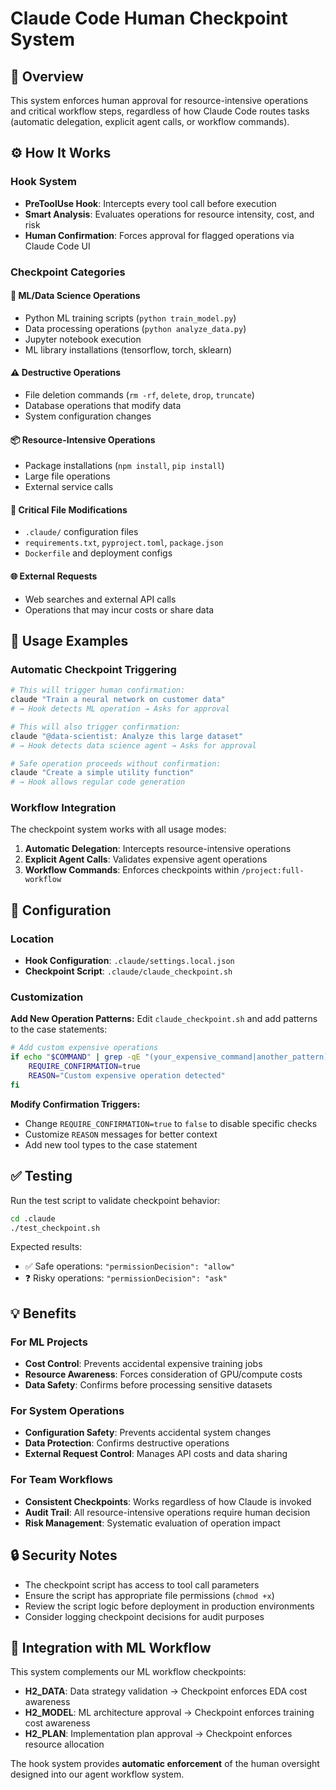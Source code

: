 # Claude Code Human Checkpoint System

## 🎯 Overview

This system enforces human approval for resource-intensive operations and critical workflow steps, regardless of how Claude Code routes tasks (automatic delegation, explicit agent calls, or workflow commands).

## ⚙️ How It Works

### Hook System
- **PreToolUse Hook**: Intercepts every tool call before execution
- **Smart Analysis**: Evaluates operations for resource intensity, cost, and risk
- **Human Confirmation**: Forces approval for flagged operations via Claude Code UI

### Checkpoint Categories

#### 🔬 **ML/Data Science Operations**
- Python ML training scripts (`python train_model.py`)
- Data processing operations (`python analyze_data.py`) 
- Jupyter notebook execution
- ML library installations (tensorflow, torch, sklearn)

#### ⚠️ **Destructive Operations**
- File deletion commands (`rm -rf`, `delete`, `drop`, `truncate`)
- Database operations that modify data
- System configuration changes

#### 📦 **Resource-Intensive Operations**
- Package installations (`npm install`, `pip install`)
- Large file operations
- External service calls

#### 🔧 **Critical File Modifications**
- `.claude/` configuration files
- `requirements.txt`, `pyproject.toml`, `package.json`
- `Dockerfile` and deployment configs

#### 🌐 **External Requests**
- Web searches and external API calls
- Operations that may incur costs or share data

## 🚀 Usage Examples

### Automatic Checkpoint Triggering

```bash
# This will trigger human confirmation:
claude "Train a neural network on customer data"
# → Hook detects ML operation → Asks for approval

# This will also trigger confirmation:
claude "@data-scientist: Analyze this large dataset"  
# → Hook detects data science agent → Asks for approval

# Safe operation proceeds without confirmation:
claude "Create a simple utility function"
# → Hook allows regular code generation
```

### Workflow Integration

The checkpoint system works with all usage modes:

1. **Automatic Delegation**: Intercepts resource-intensive operations
2. **Explicit Agent Calls**: Validates expensive agent operations  
3. **Workflow Commands**: Enforces checkpoints within `/project:full-workflow`

## 🔧 Configuration

### Location
- **Hook Configuration**: `.claude/settings.local.json`
- **Checkpoint Script**: `.claude/claude_checkpoint.sh`

### Customization

**Add New Operation Patterns:**
Edit `claude_checkpoint.sh` and add patterns to the case statements:

```bash
# Add custom expensive operations
if echo "$COMMAND" | grep -qE "(your_expensive_command|another_pattern)"; then
    REQUIRE_CONFIRMATION=true
    REASON="Custom expensive operation detected"
fi
```

**Modify Confirmation Triggers:**
- Change `REQUIRE_CONFIRMATION=true` to `false` to disable specific checks
- Customize `REASON` messages for better context
- Add new tool types to the case statement

## ✅ Testing

Run the test script to validate checkpoint behavior:

```bash
cd .claude
./test_checkpoint.sh
```

Expected results:
- ✅ Safe operations: `"permissionDecision": "allow"`
- ❓ Risky operations: `"permissionDecision": "ask"`

## 💡 Benefits

### For ML Projects
- **Cost Control**: Prevents accidental expensive training jobs
- **Resource Awareness**: Forces consideration of GPU/compute costs
- **Data Safety**: Confirms before processing sensitive datasets

### For System Operations  
- **Configuration Safety**: Prevents accidental system changes
- **Data Protection**: Confirms destructive operations
- **External Request Control**: Manages API costs and data sharing

### For Team Workflows
- **Consistent Checkpoints**: Works regardless of how Claude is invoked
- **Audit Trail**: All resource-intensive operations require human decision
- **Risk Management**: Systematic evaluation of operation impact

## 🔒 Security Notes

- The checkpoint script has access to tool call parameters
- Ensure the script has appropriate file permissions (`chmod +x`)
- Review the script logic before deployment in production environments
- Consider logging checkpoint decisions for audit purposes

## 🎯 Integration with ML Workflow

This system complements our ML workflow checkpoints:
- **H2_DATA**: Data strategy validation → Checkpoint enforces EDA cost awareness
- **H2_MODEL**: ML architecture approval → Checkpoint enforces training cost awareness  
- **H2_PLAN**: Implementation plan approval → Checkpoint enforces resource allocation

The hook system provides **automatic enforcement** of the human oversight designed into our agent workflow system.